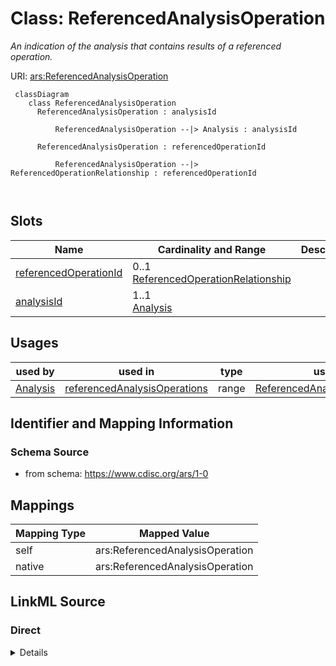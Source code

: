 # Class: ReferencedAnalysisOperation


_An indication of the analysis that contains results of a referenced operation._





URI: [ars:ReferencedAnalysisOperation](https://www.cdisc.org/ars/1-0/ReferencedAnalysisOperation)



```mermaid
 classDiagram
    class ReferencedAnalysisOperation
      ReferencedAnalysisOperation : analysisId
        
          ReferencedAnalysisOperation --|> Analysis : analysisId
        
      ReferencedAnalysisOperation : referencedOperationId
        
          ReferencedAnalysisOperation --|> ReferencedOperationRelationship : referencedOperationId
        
      
```




<!-- no inheritance hierarchy -->


## Slots

| Name | Cardinality and Range | Description | Inheritance |
| ---  | --- | --- | --- |
| [referencedOperationId](referencedOperationId.md) | 0..1 <br/> [ReferencedOperationRelationship](ReferencedOperationRelationship.md) |  | direct |
| [analysisId](analysisId.md) | 1..1 <br/> [Analysis](Analysis.md) |  | direct |





## Usages

| used by | used in | type | used |
| ---  | --- | --- | --- |
| [Analysis](Analysis.md) | [referencedAnalysisOperations](referencedAnalysisOperations.md) | range | [ReferencedAnalysisOperation](ReferencedAnalysisOperation.md) |






## Identifier and Mapping Information







### Schema Source


* from schema: https://www.cdisc.org/ars/1-0





## Mappings

| Mapping Type | Mapped Value |
| ---  | ---  |
| self | ars:ReferencedAnalysisOperation |
| native | ars:ReferencedAnalysisOperation |





## LinkML Source

<!-- TODO: investigate https://stackoverflow.com/questions/37606292/how-to-create-tabbed-code-blocks-in-mkdocs-or-sphinx -->

### Direct

<details>
```yaml
name: ReferencedAnalysisOperation
description: An indication of the analysis that contains results of a referenced operation.
from_schema: https://www.cdisc.org/ars/1-0
rank: 1000
slots:
- referencedOperationId
- analysisId
slot_usage:
  analysisId:
    name: analysisId
    domain_of:
    - OrderedListItem
    - ReferencedAnalysisOperation
    - ReferencedOperationRelationship
    required: true

```
</details>

### Induced

<details>
```yaml
name: ReferencedAnalysisOperation
description: An indication of the analysis that contains results of a referenced operation.
from_schema: https://www.cdisc.org/ars/1-0
rank: 1000
slot_usage:
  analysisId:
    name: analysisId
    domain_of:
    - OrderedListItem
    - ReferencedAnalysisOperation
    - ReferencedOperationRelationship
    required: true
attributes:
  referencedOperationId:
    name: referencedOperationId
    from_schema: https://www.cdisc.org/ars/1-0
    rank: 1000
    alias: referencedOperationId
    owner: ReferencedAnalysisOperation
    domain_of:
    - ReferencedAnalysisOperation
    range: ReferencedOperationRelationship
    inlined: false
  analysisId:
    name: analysisId
    from_schema: https://www.cdisc.org/ars/1-0
    rank: 1000
    multivalued: false
    alias: analysisId
    owner: ReferencedAnalysisOperation
    domain_of:
    - OrderedListItem
    - ReferencedAnalysisOperation
    - ReferencedOperationRelationship
    range: Analysis
    required: true
    inlined: false

```
</details>